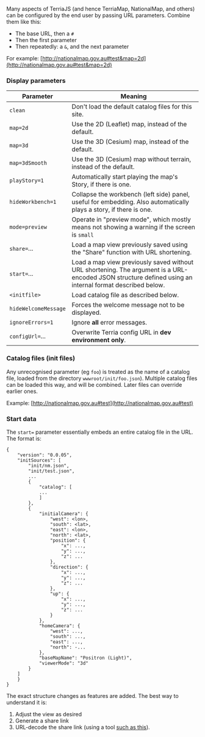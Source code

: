 Many aspects of TerriaJS (and hence TerriaMap, NationalMap, and others) can be configured by the end user by passing URL parameters. Combine them like this:

* The base URL, then a `#`
* Then the first parameter
* Then repeatedly: a `&`, and the next parameter

For example: [http://nationalmap.gov.au#test&map=2d](http://nationalmap.gov.au#test&map=2d)


### Display parameters

Parameter      | Meaning
---------------|--------
`clean`          | Don't load the default catalog files for this site.
`map=2d`         | Use the 2D (Leaflet) map, instead of the default.
`map=3d`         | Use the 3D (Cesium) map, instead of the default.
`map=3dSmooth`   | Use the 3D (Cesium) map without terrain, instead of the default.
`playStory=1`    | Automatically start playing the map's Story, if there is one.
`hideWorkbench=1` | Collapse the workbench (left side) panel, useful for embedding. Also automatically plays a story, if there is one.
`mode=preview`   | Operate in "preview mode", which mostly means not showing a warning if the screen is `small`  
`share=`...      | Load a map view previously saved using the "Share" function with URL shortening.
`start=`...      | Load a map view previously saved without URL shortening. The argument is a URL-encoded JSON structure defined using an internal format described below.
`<initfile>`     | Load catalog file as described below.
`hideWelcomeMessage` | Forces the welcome message not to be displayed.
`ignoreErrors=1` | Ignore **all** error messages.
`configUrl=`... | Overwrite Terria config URL in **dev environment only**.

### Catalog files (init files)

Any unrecognised parameter (eg `foo`) is treated as the name of a catalog file, loaded from the directory `wwwroot/init/foo.json`). Multiple catalog files can be loaded this way, and will be combined. Later files can override earlier ones.

Example: [http://nationalmap.gov.au#test](http://nationalmap.gov.au#test)

### Start data

The `start=` parameter essentially embeds an entire catalog file in the URL. The format is:

```
{
    "version": "0.0.05",
    "initSources": [
        "init/nm.json",
        "init/test.json",
        ...
        {
            "catalog": [
            ...
            ]
        },
        {
            "initialCamera": {
                "west": <lon>,
                "south": <lat>,
                "east": <lon>,
                "north": <lat>,
                "position": {
                    "x": ...,
                    "y": ...,
                    "z": ...
                },
                "direction": {
                    "x": ...,
                    "y": ...,
                    "z": ...
                },
                "up": {
                    "x": ...,
                    "y": ...,
                    "z": ...
                }
            },
            "homeCamera": {
                "west": ...,
                "south": ...,
                "east": ...,
                "north": -...
            },
            "baseMapName": "Positron (Light)",
            "viewerMode": "3d"
        }
    ]
    }
}
```            

The exact structure changes as features are added. The best way to understand it is:

1. Adjust the view as desired
2. Generate a share link
3. URL-decode the share link (using a tool [such as this](http://www.url-encode-decode.com/)).
